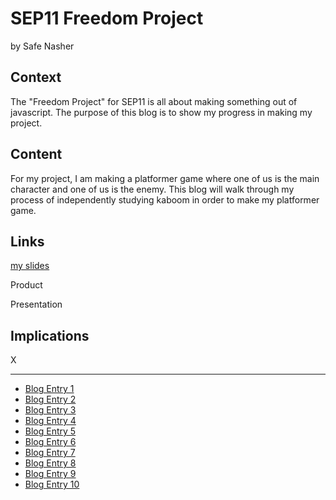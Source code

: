 # SEP11 Freedom Project
by Safe Nasher

## Context
The "Freedom Project" for SEP11 is all about making something out of javascript. The purpose of this blog is to show my progress in making my project.

## Content
For my project, I am making a platformer game where one of us is the main character and one of us is the enemy. This blog will walk through my process of independently studying kaboom in order to make my platformer game.

## Links
[my slides](https://docs.google.com/presentation/d/1ZZ0VK8P2LVDCQJ6-0sR1UT9mkXsu97gXbbfTR0cba8E/edit#slide=id.p)
[]()

Product

Presentation

## Implications
X

---

* [Blog Entry 1](entries/entry01.md)
* [Blog Entry 2](entries/entry02.md)
* [Blog Entry 3](entries/entry03.md)
* [Blog Entry 4](entries/entry04.md)
* [Blog Entry 5](entries/entry05.md)
* [Blog Entry 6](entries/entry06.md)
* [Blog Entry 7](entries/entry07.md)
* [Blog Entry 8](entries/entry08.md)
* [Blog Entry 9](entries/entry09.md)
* [Blog Entry 10](entries/entry10.md)
